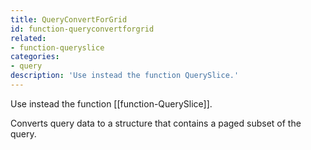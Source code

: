```yaml
---
title: QueryConvertForGrid
id: function-queryconvertforgrid
related:
- function-queryslice
categories:
- query
description: 'Use instead the function QuerySlice.'
---
```


Use instead the function [[function-QuerySlice]].

Converts query data to a structure that contains a paged subset of the query.
